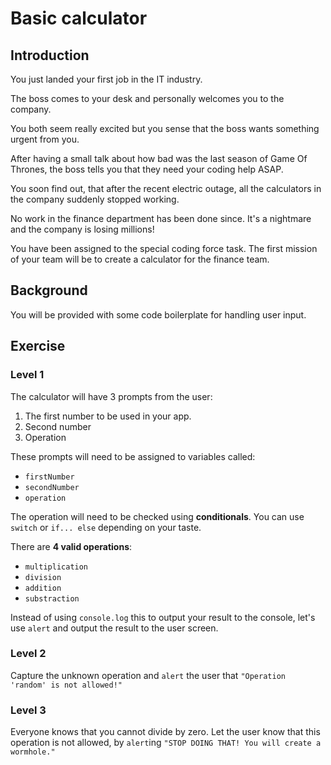 
# Basic calculator

## Introduction

You just landed your first job in the IT industry.

The boss comes to your desk and personally welcomes you to the company.

You both seem really excited but you sense that the boss wants something urgent from you.

After having a small talk about how bad was the last season of Game Of Thrones,
the boss tells you that they need your coding help ASAP.

You soon find out, that after the recent electric outage, all the calculators in the company suddenly stopped working.

No work in the finance department has been done since. It's a nightmare and the company is losing millions!

You have been assigned to the special coding force task.
The first mission of your team will be to create a calculator for the finance team.

## Background

You will be provided with some code boilerplate for handling user input.

## Exercise
### Level 1 
The calculator will have 3 prompts from the user:

1. The first number to be used in your app.
2. Second number
3. Operation

These prompts will need to be assigned to variables called:

- `firstNumber`
- `secondNumber`
- `operation`

The operation will need to be checked using **conditionals**.
You can use `switch` or `if... else` depending on your taste.

There are **4 valid operations**:

- `multiplication`
- `division`
- `addition`
- `substraction`

Instead of using `console.log` this to output your result to the console, let's use `alert` and output the result to the user screen.

### Level 2

Capture the unknown operation and `alert` the user that `"Operation 'random' is not allowed!"`

### Level 3
Everyone knows that you cannot divide by zero.
Let the user know that this operation is not allowed, by `alert`ing  `"STOP DOING THAT! You will create a wormhole."`
